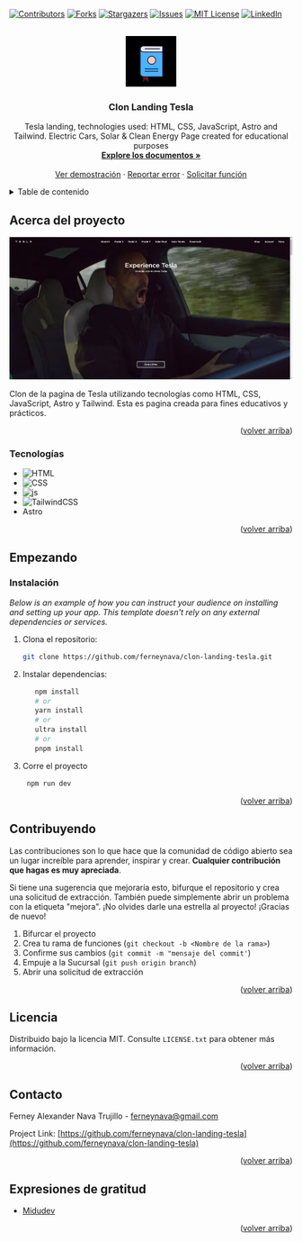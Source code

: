 <a name="volver-arriba"></a>

[![Contributors][contributors-shield]][contributors-url]
[![Forks][forks-shield]][forks-url]
[![Stargazers][stars-shield]][stars-url]
[![Issues][issues-shield]][issues-url]
[![MIT License][license-shield]][license-url]
[![LinkedIn][linkedin-shield]][linkedin-url]


<br />
<div align="center">
  <a href="https://github.com/ferneynava/clon-landing-tesla">
    <img src="./images/112-book-morph-linealtrans.gif" alt="Logo" width="90" height="90">
  </a>

  <h3 align="center">Clon Landing Tesla</h3>

  <p align="center">
    Tesla landing, technologies used: HTML, CSS, JavaScript, Astro and Tailwind. Electric Cars, Solar & Clean Energy
    Page created for educational purposes 
    <br />
    <a href="https://github.com/ferneynava/clon-landing-tesla"><strong>Explore los documentos »</strong></a>
    <br />
    <br />
    <a href="https://649114f5b952096366052ed3--quiet-meerkat-5973d6.netlify.app/">Ver demostración</a>
    ·
    <a href="https://github.com/ferneynava/clon-landing-tesla/issues">Reportar error</a>
    ·
    <a href="https://github.com/ferneynava/clon-landing-tesla/issues">Solicitar función</a>
  </p>
</div>


<details>
  <summary>Table de contenido</summary>
  <ol>
    <li>
      <a href="#acerca-del-proyectot">Acerca del proyecto</a>
      <ul>
        <li><a href="#tecnologías">Tecnologías</a></li>
      </ul>
    </li>
    <li>
      <a href="#empezando">Empezando</a>
      <ul>
        <li><a href="#instalación">Instalación</a></li>
      </ul>
    </li>
    <li><a href="#contribuyendo">Contribuyendo</a></li>
    <li><a href="#licencia">Licencia</a></li>
    <li><a href="#contacto">Contacto</a></li>
    <li><a href="#expresiones-de-gratitud">Expresiones de gratitud</a></li>
  </ol>
</details>

## Acerca del proyecto

[![Product Name Screen Shot][product-screenshot]](https://649114f5b952096366052ed3--quiet-meerkat-5973d6.netlify.app/)

Clon de la pagina de Tesla utilizando tecnologías como HTML, CSS, JavaScript, Astro y Tailwind. Esta es pagina creada para fines educativos y prácticos. 

<p align="right">(<a href="#volver-arriba">volver arriba</a>)</p>

### Tecnologías

* ![HTML]
* ![CSS]
* ![js]
* ![TailwindCSS]
* Astro

<p align="right">(<a href="#volver-arriba">volver arriba</a>)</p>


## Empezando

### Instalación

_Below is an example of how you can instruct your audience on installing and setting up your app. This template doesn't rely on any external dependencies or services._

1. Clona el repositorio:
   ```sh
   git clone https://github.com/ferneynava/clon-landing-tesla.git
   ```
2. Instalar dependencias: 
   ```sh
      npm install
      # or
      yarn install
      # or
      ultra install
      # or
      pnpm install
   ```
3. Corre el proyecto 
   ```sh
    npm run dev
   ```

<p align="right">(<a href="#volver-arriba">volver arriba</a>)</p>

## Contribuyendo
Las contribuciones son lo que hace que la comunidad de código abierto sea un lugar increíble para aprender, inspirar y crear. **Cualquier contribución que hagas es muy apreciada**.

Si tiene una sugerencia que mejoraría esto, bifurque el repositorio y crea una solicitud de extracción. También puede simplemente abrir un problema con la etiqueta "mejora". ¡No olvides darle una estrella al proyecto! ¡Gracias de nuevo!

1. Bifurcar el proyecto
2. Crea tu rama de funciones (`git checkout -b <Nombre de la rama>`)
3. Confirme sus cambios (`git commit -m "mensaje del commit'`)
4. Empuje a la Sucursal (`git push origin branch`)
5. Abrir una solicitud de extracción
<p align="right">(<a href="#volver-arriba">volver arriba</a>)</p>


## Licencia
Distribuido bajo la licencia MIT. Consulte `LICENSE.txt` para obtener más información.

<p align="right">(<a href="#volver-arriba">volver arriba</a>)</p>

## Contacto

Ferney Alexander Nava Trujillo - ferneynava@gmail.com

Project Link: [https://github.com/ferneynava/clon-landing-tesla](https://github.com/ferneynava/clon-landing-tesla)

<p align="right">(<a href="#volver-arriba">volver arriba</a>)</p>

## Expresiones de gratitud
* [Midudev](https://midu.dev/)

<p align="right">(<a href="#volver-arriba">volver arriba</a>)</p>

<!-- MARKDOWN LINKS & IMAGES -->
<!-- https://www.markdownguide.org/basic-syntax/#reference-style-links -->
[contributors-shield]: https://img.shields.io/github/contributors/ferneynava/clon-landing-tesla.svg?style=for-the-badge
[contributors-url]: https://github.com/ferneynava/ferneynava/graphs/contributors
[forks-shield]: https://img.shields.io/github/forks/ferneynava/clon-landing-tesla.svg?style=for-the-badge
[forks-url]: https://github.com/ferneynava/clon-landing-tesla/network/members
[stars-shield]: https://img.shields.io/github/stars/ferneynava/clon-landing-tesla.svg?style=for-the-badge
[stars-url]: https://github.com/ferneynava/clon-landing-tesla/stargazers
[issues-shield]: https://img.shields.io/github/issues/ferneynava/clon-landing-tesla.svg?style=for-the-badge
[issues-url]: https://github.com/ferneynava/clon-landing-tesla/issues
[license-shield]: https://img.shields.io/github/license/ferneynava/clon-landing-tesla.svg?style=for-the-badge
[license-url]: https://github.com/ferneynava/clon-landing-tesla/blob/master/LICENSE.txt
[linkedin-shield]: https://img.shields.io/badge/-LinkedIn-black.svg?style=for-the-badge&logo=linkedin&colorB=555
[linkedin-url]: https://www.linkedin.com/in/ferney-alexander-nava-trujillo-0478a8118/
[product-screenshot]: images/Tesla.png
[HTML]: https://img.shields.io/badge/HTML5-E34F26?style=for-the-badge&logo=html5&logoColor=white
[CSS]: https://img.shields.io/badge/CSS3-1572B6?style=for-the-badge&logo=css3&logoColor=white
[js]: https://img.shields.io/badge/JavaScript-323330?style=for-the-badge&logo=javascript&logoColor=F7DF1E
[TailwindCSS]: https://img.shields.io/badge/tailwindcss-%2338B2AC.svg?style=for-the-badge&logo=tailwind-css&logoColor=white 
